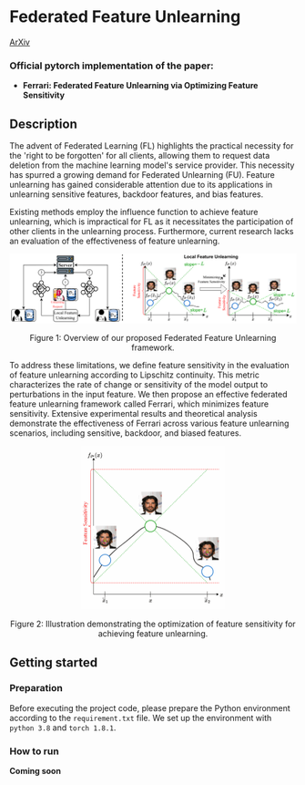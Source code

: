 # Federated Feature Unlearning

[ArXiv](https://arxiv.org/abs/2405.17462) 

### Official pytorch implementation of the paper:

- **Ferrari: Federated Feature Unlearning via Optimizing Feature Sensitivity**


## Description

The advent of Federated Learning (FL) highlights the practical necessity for the 'right to be forgotten' for all clients, allowing them to request data deletion from the machine learning model's service provider. This necessity has spurred a growing demand for Federated Unlearning (FU). Feature unlearning has gained considerable attention due to its applications in unlearning sensitive features, backdoor features, and bias features. 

Existing methods employ the influence function to achieve feature unlearning, which is impractical for FL as it necessitates the participation of other clients in the unlearning process. Furthermore, current research lacks an evaluation of the effectiveness of feature unlearning. 

<p align="center"> <img src="images/method.png" alt="Methodology" style="zoom: 100%" />
<p align="center"> Figure 1: Overview of our proposed Federated Feature Unlearning framework. </p>

To address these limitations, we define feature sensitivity in the evaluation of feature unlearning according to Lipschitz continuity. This metric characterizes the rate of change or sensitivity of the model output to perturbations in the input feature. We then propose an effective federated feature unlearning framework called Ferrari, which minimizes feature sensitivity. Extensive experimental results and theoretical analysis demonstrate the effectiveness of Ferrari across various feature unlearning scenarios, including sensitive, backdoor, and biased features.

<p align="center"> <img src="images/feature_sensivity.gif" alt="Feature Sensitivity" style="zoom: 50%" />
<p align="center"> Figure 2: Illustration demonstrating the optimization of feature sensitivity for achieving feature unlearning. </p>

## Getting started

### Preparation

Before executing the project code, please prepare the Python environment according to the `requirement.txt` file. We set up the environment with `python 3.8` and `torch 1.8.1`. 


### How to run
**Coming soon**

<!-- **1. Federated Model Training**

Default ResNet-18 model for image datasets and a fully-connected neural network linear model for tabular datasets.

```python
python fl_training_main.py -train_method baseline -train_mode backdoor -dataset Cifar10 \ 
-global_epochs 100 -local_epochs 10 -batch_size 128 -lr 0.0001  -client_num 10 -frac 0.2 -client_perc 0.1 -save_model True  
```

**2. Federated Feature Unlearning**

```python
python unlearn_main.py -unlearning_scenario backdoor -client_perc 0.1 -dataset Cifar10 \ 
-sample_number 20 -min_sigma 0.05 -max_sigma 1.0 -batch_size 128 -lr 0.0001 -save_model True
```

## Citation
If you find this work useful for your research, please cite
```bibtex
@article{ferrari,
      title={Ferrari: Federated Feature Unlearning via Optimizing Feature Sensitivity}, 
      author={Hanlin Gu and WinKent Ong and Chee Seng Chan and Lixin Fan},
      year={2024},
      eprint={2405.17462},
      archivePrefix={arXiv},
      primaryClass={cs.LG},
      url={https://arxiv.org/abs/2405.17462}, 
}
```

## Feedback
Suggestions and opinions on this work (both positive and negative) are greatly welcomed. Please contact the author by sending an email to
`winkent.ong@um.edu.my`.
"# Federated-Feature-Unlearning" 
